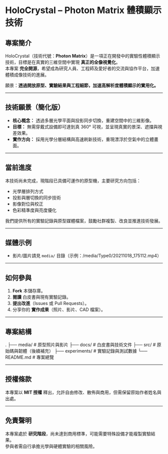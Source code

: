 # HoloCrystal – Photon Matrix 體積顯示技術

## 專案簡介
HoloCrystal（技術代號：**Photon Matrix**）是一項正在開發中的實驗性體積顯示技術，目標是在真實的三維空間中實現 **真正的全像視覺化**。  
本專案 **完全開源**，希望成為研究人員、工程師及愛好者的交流與協作平台，加速體積成像技術的進展。

願景：**透過開放原型、實驗結果與工程細節，加速高解析度體積顯示的實用化。**

---

## 技術願景（簡化版）
- **核心概念：** 透過多層光學平面與投影同步切換，重建空間中的三維影像。
- **目標：** 無需穿戴式設備即可達到真 360° 可視，並呈現真實的景深、遮擋與視差效果。
- **實作方向：** 採用光學分層結構與高速刷新技術，重現漂浮於空氣中的立體畫面。

---

## 當前進度
本技術尚未完成，現階段已具備可運作的原型機，主要研究方向包括：
- 光學層排列方式
- 投影與層切換的同步技術
- 影像對位與校正
- 色彩精準度與亮度優化

我們提供所有的實驗記錄與原型媒體檔案，鼓勵社群複製、改良並推進技術發展。

---

## 媒體示例
- 影片/圖片請見 `media/` 目錄（示例：/media/Type0/20211018_175112.mp4）

---

## 如何參與
1. **Fork** 本儲存庫。
2. **閱讀** 白皮書與現有實驗記錄。
3. **提出改進**（Issues 或 Pull Requests）。
4. 分享你的 **實作成果**（照片、影片、CAD 檔案）。

---

## 專案結構
.
├── media/              # 原型照片與影片
├── docs/               # 白皮書與技術文件
├── src/                # 原始碼與韌體（後續補充）
├── experiments/        # 實驗記錄與測試數據
└── README.md           # 專案總覽

---

## 授權條款
本專案以 **MIT 授權** 釋出，允許自由修改、散佈與商用，但需保留原始作者姓名與出處。

---

## 免責聲明
本專案處於 **研究階段**，尚未達到商用標準，可能需要特殊設備才能複製實驗結果。  
參與者需自行承擔光學與硬體實驗的相關風險。
